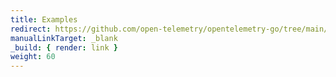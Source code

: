 ```yaml
---
title: Examples
redirect: https://github.com/open-telemetry/opentelemetry-go/tree/main/example
manualLinkTarget: _blank
_build: { render: link }
weight: 60
---
```

